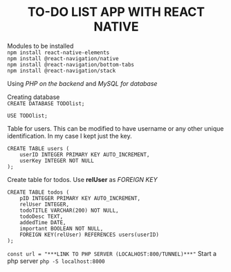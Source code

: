 <center><h1>TO-DO LIST APP WITH REACT NATIVE</h1></center>

Modules to be installed<br>
`npm install react-native-elements`<br>
`npm install @react-navigation/native`<br>
`npm install @react-navigation/bottom-tabs`<br>
`npm install @react-navigation/stack`

Using *PHP on the backend* and *MySQL for database*

Creating database<br>
`CREATE DATABASE TODOlist;`

`USE TODOlist;`

Table for users. This can be modified to have username or any other unique identification. In my case I kept just the key.
```
CREATE TABLE users (
    userID INTEGER PRIMARY KEY AUTO_INCREMENT,
    userKey INTEGER NOT NULL
);
```
Create table for todos. Use <b>relUser</b> as *FOREIGN KEY*
```
CREATE TABLE todos (
    pID INTEGER PRIMARY KEY AUTO_INCREMENT,
    relUser INTEGER,
    todoTITLE VARCHAR(200) NOT NULL,
    todoDesc TEXT,
    addedTime DATE,
    important BOOLEAN NOT NULL,
    FOREIGN KEY(relUser) REFERENCES users(userID)
);
```


`const url = "***LINK TO PHP SERVER (LOCALHOST:800/TUNNEL)***"`
Start a php server `php -S localhost:8000`
